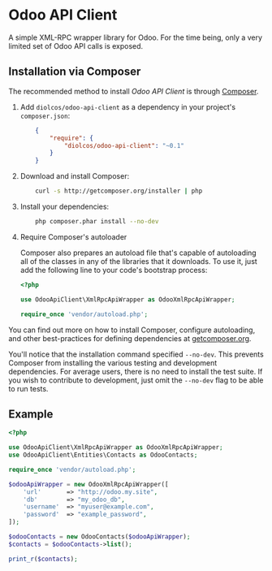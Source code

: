 Odoo API Client
====
A simple XML-RPC wrapper library for Odoo. For the time being, only a very limited set of Odoo API calls is exposed.

Installation via Composer
-------------------------
The recommended method to install _Odoo API Client_ is through [Composer](http://getcomposer.org).

1. Add ``diolcos/odoo-api-client`` as a dependency in your project's ``composer.json``:

    ```json
        {
            "require": {
                "diolcos/odoo-api-client": "~0.1"
            }
        }
    ```

2. Download and install Composer:

    ```bash
        curl -s http://getcomposer.org/installer | php
    ```

3. Install your dependencies:

    ```bash
        php composer.phar install --no-dev
    ```

4. Require Composer's autoloader

    Composer also prepares an autoload file that's capable of autoloading all of the classes in any of the libraries that it downloads. To use it, just add the following line to your code's bootstrap process:

    ```php
    <?php

    use OdooApiClient\XmlRpcApiWrapper as OdooXmlRpcApiWrapper;
    
    require_once 'vendor/autoload.php';
    ```
You can find out more on how to install Composer, configure autoloading, and other best-practices for defining dependencies at [getcomposer.org](http://getcomposer.org).

You'll notice that the installation command specified `--no-dev`.  This prevents Composer from installing the various testing and development dependencies.  For average users, there is no need to install the test suite. If you wish to contribute to development, just omit the `--no-dev` flag to be able to run tests.

Example
---

```php
<?php

use OdooApiClient\XmlRpcApiWrapper as OdooXmlRpcApiWrapper;
use OdooApiClient\Entities\Contacts as OdooContacts;

require_once 'vendor/autoload.php';

$odooApiWrapper = new OdooXmlRpcApiWrapper([
    'url'       => "http://odoo.my.site",
    'db'        => "my_odoo_db",
    'username'  => "myuser@example.com",
    'password'  => "example_password",
]);

$odooContacts = new OdooContacts($odooApiWrapper);
$contacts = $odooContacts->list();

print_r($contacts);
```
